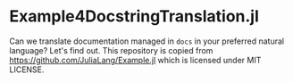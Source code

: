 # Example4DocstringTranslation.jl

Can we translate documentation managed in `docs` in your preferred natural language? Let's find out. This repository is copied from https://github.com/JuliaLang/Example.jl which is licensed under MIT LICENSE.
